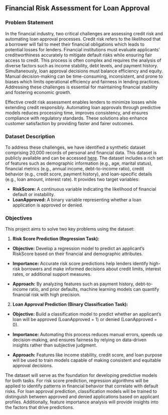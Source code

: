 ## **Financial Risk Assessment for Loan Approval**

### **Problem Statement**
In the financial industry, two critical challenges are assessing credit risk and automating loan approval processes. Credit risk refers to the likelihood that a borrower will fail to meet their financial obligations which leads to potential losses for lenders. Financial institutions must evaluate applicants’ creditworthiness accurately to mitigate default risks while ensuring fair access to credit. This process is often complex and requires the analysis of diverse factors such as income stability, debt levels, and payment history. Simultaneously, loan approval decisions must balance efficiency and equity. Manual decision-making can be time-consuming, inconsistent, and prone to biases which limits operational efficiency and fairness in lending practices. Addressing these challenges is essential for maintaining financial stability and fostering economic growth.

Effective credit risk assessment enables lenders to minimize losses while extending credit responsibly. Automating loan approvals through predictive models reduces processing time, improves consistency, and ensures compliance with regulatory standards. These solutions also enhance customer satisfaction by providing faster and fairer outcomes.

### **Dataset Description**
To address these challenges, we have identified a synthetic dataset comprising 20,000 records of personal and financial data. This dataset is publicly available and can be accessed [here](https://www.kaggle.com/datasets/lorenzozoppelletto/financial-risk-for-loan-approval?resource=download). The dataset includes a rich set of features such as demographic information (e.g., age, marital status), financial metrics (e.g., annual income, debt-to-income ratio), credit behavior (e.g., credit score, payment history), and loan-specific details (e.g., loan amount, interest rate). It provides two target variables:

*   **RiskScore:** A continuous variable indicating the likelihood of financial default or instability.
*   **LoanApproved:** A binary variable representing whether a loan application is approved or denied.

### **Objectives**
This project aims to solve two key problems using the dataset:

1.   **Risk Score Prediction (Regression Task):**

  *   **Objective:** Develop a regression model to predict an applicant’s RiskScore based on their financial and demographic attributes.

  *   **Importance:** Accurate risk score predictions help lenders identify high-risk borrowers and make informed decisions about credit limits, interest rates, or additional support measures.

  *   **Approach:** By analyzing features such as payment history, debt-to-income ratio, and prior defaults, machine learning models can quantify financial risk with high precision.

2.   **Loan Approval Prediction (Binary Classification Task):**

  *   **Objective:** Build a classification model to predict whether an applicant’s loan will be approved (LoanApproved = 1) or denied (LoanApproved = 0).

  *   **Importance:** Automating this process reduces manual errors, speeds up decision-making, and ensures fairness by relying on data-driven insights rather than subjective judgment.
  
  *   **Approach:** Features like income stability, credit score, and loan purpose will be used to train models capable of making consistent and equitable approval decisions.

The dataset will serve as the foundation for developing predictive models for both tasks. For risk score prediction, regression algorithms will be applied to identify patterns in financial behavior that correlate with default risks. For loan approval prediction, classification models will be trained to distinguish between approved and denied applications based on applicant profiles. Additionally, feature importance analysis will provide insights into the factors that drive predictions.
